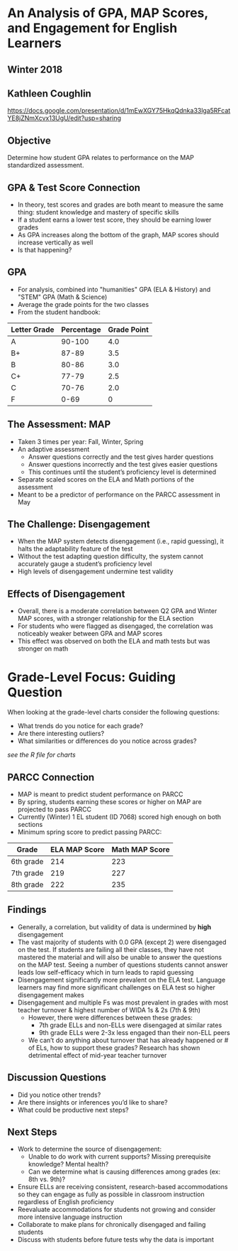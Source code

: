 # An Analysis of GPA, MAP Scores, and Engagement for English Learners
## Winter 2018
## Kathleen Coughlin

https://docs.google.com/presentation/d/1mEwXGY75HkqQdnka33lga5RFcatYE8jZNmXcvx13UgU/edit?usp=sharing 

## Objective
Determine how student GPA relates to performance on the MAP standardized assessment. 

## GPA & Test Score Connection
- In theory, test scores and grades are both meant to measure the same thing: student knowledge and mastery of specific skills
- If a student earns a lower test score, they should be earning lower grades
- As GPA increases along the bottom of the graph, MAP scores should increase vertically as well
- Is that happening?

## GPA 
- For analysis, combined into "humanities" GPA (ELA & History) and "STEM" GPA (Math & Science)
- Average the grade points for the two classes
- From the student handbook:

| Letter Grade | Percentage | Grade Point |
|--------------|------------|-------------|
| A | 90-100 | 4.0 |
| B+ | 87-89 | 3.5 |
| B | 80-86 | 3.0 |
| C+ | 77-79 | 2.5 |
| C | 70-76 | 2.0 |
| F | 0-69 | 0 |

## The Assessment: MAP
- Taken 3 times per year: Fall, Winter, Spring
- An adaptive assessment
   - Answer questions correctly and the test gives harder questions 
   - Answer questions incorrectly and the test gives easier questions
   - This continues until the student’s proficiency level is determined
- Separate scaled scores on the ELA and Math portions of the assessment
- Meant to be a predictor of performance on the PARCC assessment in May

## The Challenge: Disengagement
- When the MAP system detects disengagement (i.e., rapid guessing), it halts the adaptability feature of the test
- Without the test adapting question difficulty, the system cannot accurately gauge a student’s proficiency level
- High levels of disengagement undermine test validity

## Effects of Disengagement
- Overall, there is a moderate correlation between Q2 GPA and Winter MAP scores, with a stronger relationship for the ELA section
- For students who were flagged as disengaged, the correlation was noticeably weaker between GPA and MAP scores
- This effect was observed on both the ELA and math tests but was stronger on math

# Grade-Level Focus: Guiding Question
When looking at the grade-level charts consider the following questions:
- What trends do you notice for each grade?
- Are there interesting outliers?
- What similarities or differences do you notice across grades?

*see the R file for charts*

## PARCC Connection
- MAP is meant to predict student performance on PARCC
- By spring, students earning these scores or higher on MAP are projected to pass PARCC
- Currently (Winter) 1 EL student (ID 7068) scored high enough on both sections
- Minimum spring score to predict passing PARCC:  

| Grade | ELA MAP Score | Math MAP Score |
|-------|---------------|----------------|
| 6th grade | 214 | 223 |
| 7th grade | 219 | 227 |
| 8th grade | 222 | 235 |


## Findings
- Generally, a correlation, but validity of data is undermined by **high** disengagement 
- The vast majority of students with 0.0 GPA (except 2) were disengaged on the test. If students are failing all their classes, they have not mastered the material and will also be unable to answer the questions on the MAP test. Seeing a number of questions students cannot answer leads low self-efficacy which in turn leads to rapid guessing
- Disengagement significantly more prevalent on the ELA test. Language learners may find more significant challenges on ELA test so higher disengagement makes
- Disengagement and multiple Fs was most prevalent in grades with most teacher turnover & highest number of WIDA 1s & 2s (7th & 9th)
   - However, there were differences between these grades:
      - 7th grade ELLs and non-ELLs were disengaged at similar rates
      - 9th grade ELLs were 2-3x less engaged than their non-ELL peers
   - We can’t do anything about turnover that has already happened or # of ELs, how to support these grades? Research has shown detrimental effect of mid-year teacher turnover 


## Discussion Questions
- Did you notice other trends? 
- Are there insights or inferences you’d like to share?
- What could be productive next steps?


## Next Steps
- Work to determine the source of disengagement:
   - Unable to do work with current supports? Missing prerequisite knowledge? Mental health?
   - Can we determine what is causing differences among grades (ex: 8th vs. 9th)? 
- Ensure ELLs are receiving consistent, research-based accommodations so they can engage as fully as possible in classroom instruction regardless of English proficiency
- Reevaluate accommodations for students not growing and consider more intensive language instruction
- Collaborate to make plans for chronically disengaged and failing students
- Discuss with students before future tests why the data is important
